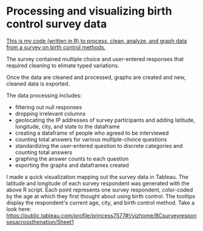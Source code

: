 # Processing and visualizing birth control survey data
[This is my code (written in R) to process, clean, analyze, and graph data from a survey on birth control methods.](https://github.com/artfulaction/Birth-control-survey-data/blob/master/BC_patients.R)

The survey contained multiple choice and user-entered responses that required cleaning to elimate typed variations.

Once the data are cleaned and processed, graphs are created and new, cleaned data is exported.

The data processing includes:
* filtering out null responses
* dropping irrelevant columns
* geolocating the IP addresses of survey participants and adding latitude, longitude, city, and state to the dataframe
* creating a dataframe of people who agreed to be interviewed
* counting total answers for various multiple-choice questions
* standardizing the user-entered question to discrete categories and counting total answers
* graphing the answer counts to each question
* exporting the graphs and dataframes created 

I made a quick visualization mapping out the survey data in Tableau. The latitude and longitude of each survey respondent was generated with the above R script. Each point represents one survey respondent, color-coded by the age at which they first thought about using birth control.  The tooltips display the respondent's current age, city, and birth control method. Take a look here: https://public.tableau.com/profile/princess7577#!/vizhome/BCsurveyresponsesacrossthenation/Sheet1
